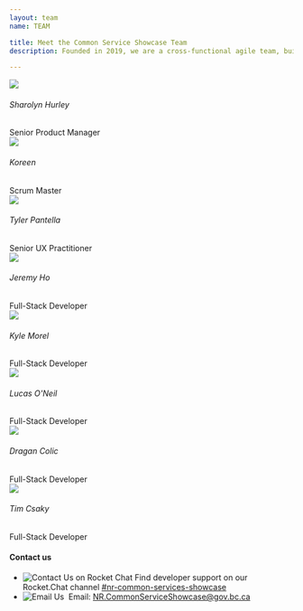 ```yaml
---
layout: team
name: TEAM

title: Meet the Common Service Showcase Team
description: Founded in 2019, we are a cross-functional agile team, building on the work done by former and external contributors. Our team focuses on inspiring innovation for our customers with convenient and reliable Common Services.​<br /><br />We aim to help other development teams incorporate Common Services into their applications or take advantage of our hosted services. Using Common Services saves time, money and reduces software duplication.

---
```

<div class="text-center mb-5">
    <div>
        <div class="person">
            <div class="person-crop">
                <img src="{{ site.baseurl }}/assets/images/team/sha.png" class="rounded" />
            </div>
            <h6>Sharolyn Hurley</h6>
            <span>Senior Product Manager</span>
        </div>
        <div class="person">
            <div class="person-crop">
                <img src="{{ site.baseurl }}/assets/images/team/kor.png" class="rounded" />
            </div>
            <h6>Koreen</h6>
            <span>Scrum Master</span>
        </div>
        <div class="person">
            <div class="person-crop">
                <img src="{{ site.baseurl }}/assets/images/team/tyl.png" class="rounded" />
            </div>
            <h6>Tyler Pantella</h6>
            <span>Senior UX Practitioner</span>
        </div>
    </div>
    <div>
        <div class="person">
            <div class="person-crop">
                <img src="{{ site.baseurl }}/assets/images/team/jer.png" class="rounded" />
            </div>
            <h6>Jeremy Ho</h6>
            <span>Full-Stack Developer</span>
        </div>
        <div class="person">
            <div class="person-crop">
                <img src="{{ site.baseurl }}/assets/images/team/kyl.png" class="rounded" />
            </div>
            <h6>Kyle Morel</h6>
            <span>Full-Stack Developer</span>
        </div>
        <div class="person">
            <div class="person-crop">
                <img src="{{ site.baseurl }}/assets/images/team/luc.png" class="rounded" />
            </div>
            <h6>Lucas O'Neil</h6>
            <span>Full-Stack Developer</span>
        </div>
    </div>
    <div>
        <div class="person">
            <div class="person-crop">
                <img src="{{ site.baseurl }}/assets/images/team/dra.png" class="rounded" />
            </div>
            <h6>Dragan Colic</h6>
            <span>Full-Stack Developer</span>
        </div>
        <div class="person">
            <div class="person-crop">
                <img src="{{ site.baseurl }}/assets/images/team/tim.png" class="rounded" />
            </div>
            <h6>Tim Csaky</h6>
            <span>Full-Stack Developer</span>
        </div>
    </div>
</div>

<h4>Contact us</h4>

<ul>
    <li>
        <img src="{{ site.baseurl }}/assets/images/rocketchat-brands.svg" alt="Contact Us on Rocket Chat" />
        <span>
            Find developer support on our Rocket.Chat channel <a href="https://chat.developer.gov.bc.ca/channel/nr-common-services-showcase" target="_blank">#nr-common-services-showcase</a>
        </span>
    </li>
    <li>
        <img src="{{ site.baseurl }}/assets/images/email.svg" alt="Email Us" />
        <span>
            &nbsp;Email: <a href="mailto:nr.commonserviceshowcase@gov.bc.ca">NR.CommonServiceShowcase@gov.bc.ca</a>
        </span>
    </li>
</ul>
